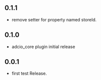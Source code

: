 ## 0.1.1
* remove setter for property named storeId.

## 0.1.0
* adcio_core plugin initial release

## 0.0.1
* first test Release.

